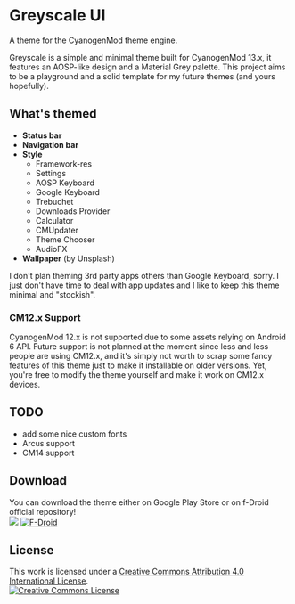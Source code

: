 # Greyscale UI

A theme for the CyanogenMod theme engine.

Greyscale is a simple and minimal theme built for CyanogenMod 13.x, it features an AOSP-like design and a Material Grey palette. This project aims to be a playground and a solid template for my future themes (and yours hopefully).

## What's themed
* __Status bar__
* __Navigation bar__
* __Style__
  * Framework-res
  * Settings
  * AOSP Keyboard 
  * Google Keyboard
  * Trebuchet 
  * Downloads Provider
  * Calculator
  * CMUpdater
  * Theme Chooser
  * AudioFX
* __Wallpaper__ (by Unsplash)

I don't plan theming 3rd party apps others than Google Keyboard, sorry. I just don't have time to deal with app updates and I like to keep this theme minimal and "stockish".

### CM12.x Support
CyanogenMod 12.x is not supported due to some assets relying on Android 6 API. Future support is not planned at the moment since less and less people are using CM12.x, and it's simply not worth to scrap some fancy features of this theme just to make it installable on older versions. Yet, you're free to modify the theme yourself and make it work on CM12.x devices.

## TODO
* add some nice custom fonts
* Arcus support
* CM14 support

## Download
You can download the theme either on Google Play Store or on f-Droid official repository!<br/>
<a href="https://play.google.com/store/apps/details?id=it.lucci.cm.greyscaletheme"><img src="http://www.android.com/images/brand/get_it_on_play_logo_large.png"/></a>
<a href="https://f-droid.org/repository/browse/?fdid=it.lucci.cm.greyscaletheme"><img src="https://f-droid.org/wiki/images/0/06/F-Droid-button_get-it-on.png" alt="F-Droid"></a>

## License
This work is licensed under a <a rel="license" href="http://creativecommons.org/licenses/by/4.0/">Creative Commons Attribution 4.0 International License</a>.<br/>
<a rel="license" href="http://creativecommons.org/licenses/by/4.0/"><img alt="Creative Commons License" style="border-width:0" src="https://i.creativecommons.org/l/by/4.0/88x31.png" /></a>

